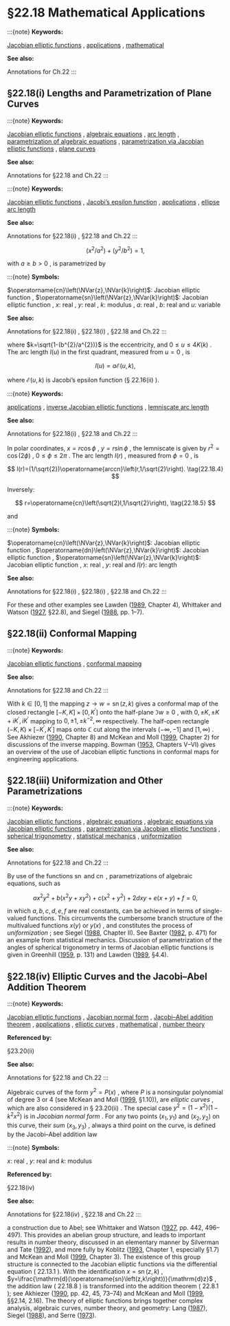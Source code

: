 # §22.18 Mathematical Applications

:::{note}
**Keywords:**

[Jacobian elliptic functions](http://dlmf.nist.gov/search/search?q=Jacobian%20elliptic%20functions) , [applications](http://dlmf.nist.gov/search/search?q=applications) , [mathematical](http://dlmf.nist.gov/search/search?q=mathematical)

**See also:**

Annotations for Ch.22
:::


## §22.18(i) Lengths and Parametrization of Plane Curves

:::{note}
**Keywords:**

[Jacobian elliptic functions](http://dlmf.nist.gov/search/search?q=Jacobian%20elliptic%20functions) , [algebraic equations](http://dlmf.nist.gov/search/search?q=algebraic%20equations) , [arc length](http://dlmf.nist.gov/search/search?q=arc%20length) , [parametrization of algebraic equations](http://dlmf.nist.gov/search/search?q=parametrization%20of%20algebraic%20equations) , [parametrization via Jacobian elliptic functions](http://dlmf.nist.gov/search/search?q=parametrization%20via%20Jacobian%20elliptic%20functions) , [plane curves](http://dlmf.nist.gov/search/search?q=plane%20curves)

**See also:**

Annotations for §22.18 and Ch.22
:::

:::{note}
**Keywords:**

[Jacobian elliptic functions](http://dlmf.nist.gov/search/search?q=Jacobian%20elliptic%20functions) , [Jacobi’s epsilon function](http://dlmf.nist.gov/search/search?q=Jacobi%20epsilon%20function) , [applications](http://dlmf.nist.gov/search/search?q=applications) , [ellipse arc length](http://dlmf.nist.gov/search/search?q=ellipse%20arc%20length)

**See also:**

Annotations for §22.18(i) , §22.18 and Ch.22
:::


<a id="E1"></a>
$$
\left(x^{2}/a^{2}\right)+\left(y^{2}/b^{2}\right)=1, \tag{22.18.1}
$$

with $a\geq b>0$ , is parametrized by

:::{note}
**Symbols:**

$\operatorname{cn}\left(\NVar{z},\NVar{k}\right)$: Jacobian elliptic function , $\operatorname{sn}\left(\NVar{z},\NVar{k}\right)$: Jacobian elliptic function , $x$: real , $y$: real , $k$: modulus , $a$: real , $b$: real and $u$: variable

**See also:**

Annotations for §22.18(i) , §22.18(i) , §22.18 and Ch.22
:::

where $k=\sqrt{1-(b^{2}/a^{2})}$ is the eccentricity, and $0\leq u\leq 4K\left(k\right)$ . The arc length $l(u)$ in the first quadrant, measured from $u=0$ , is


<a id="E3"></a>
$$
l(u)=a\mathcal{E}\left(u,k\right), \tag{22.18.3}
$$

where $\mathcal{E}\left(u,k\right)$ is Jacobi’s epsilon function (§ 22.16(ii) ).

:::{note}
**Keywords:**

[applications](http://dlmf.nist.gov/search/search?q=applications) , [inverse Jacobian elliptic functions](http://dlmf.nist.gov/search/search?q=inverse%20Jacobian%20elliptic%20functions) , [lemniscate arc length](http://dlmf.nist.gov/search/search?q=lemniscate%20arc%20length)

**See also:**

Annotations for §22.18(i) , §22.18 and Ch.22
:::

In polar coordinates, $x=r\cos\phi$ , $y=r\sin\phi$ , the lemniscate is given by $r^{2}=\cos\left(2\phi\right)$ , $0\leq\phi\leq 2\pi$ . The arc length $l(r)$ , measured from $\phi=0$ , is


<a id="E4"></a>
$$
l(r)=(1/\sqrt{2})\operatorname{arccn}\left(r,1/\sqrt{2}\right). \tag{22.18.4}
$$

Inversely:


<a id="E5"></a>
$$
r=\operatorname{cn}\left(\sqrt{2}l,1/\sqrt{2}\right), \tag{22.18.5}
$$

and

:::{note}
**Symbols:**

$\operatorname{cn}\left(\NVar{z},\NVar{k}\right)$: Jacobian elliptic function , $\operatorname{dn}\left(\NVar{z},\NVar{k}\right)$: Jacobian elliptic function , $\operatorname{sn}\left(\NVar{z},\NVar{k}\right)$: Jacobian elliptic function , $x$: real , $y$: real and $l(r)$: arc length

**See also:**

Annotations for §22.18(i) , §22.18(i) , §22.18 and Ch.22
:::

For these and other examples see Lawden ([1989](./bib/L.html#bib1385 "Elliptic Functions and Applications"), Chapter 4), Whittaker and Watson ([1927](./bib/W.html#bib2404 "A Course of Modern Analysis"), §22.8), and Siegel ([1988](./bib/S.html#bib2080 "Topics in Complex Function Theory. Vol. I: Elliptic Functions and Uniformization Theory"), pp. 1–7).


## §22.18(ii) Conformal Mapping

:::{note}
**Keywords:**

[Jacobian elliptic functions](http://dlmf.nist.gov/search/search?q=Jacobian%20elliptic%20functions) , [conformal mapping](http://dlmf.nist.gov/search/search?q=conformal%20mapping)

**See also:**

Annotations for §22.18 and Ch.22
:::

With $k\in[0,1]$ the mapping $z\to w=\operatorname{sn}\left(z,k\right)$ gives a conformal map of the closed rectangle $[-K,K]\times[0,K^{\prime}]$ onto the half-plane $\Im w\geq 0$ , with $0,\pm K,\pm K+iK^{\prime},iK^{\prime}$ mapping to $0,\pm 1,\pm k^{-2},\infty$ respectively. The half-open rectangle $(-K,K)\times[-K^{\prime},K^{\prime}]$ maps onto $\mathbb{C}$ cut along the intervals $(-\infty,-1]$ and $[1,\infty)$ . See Akhiezer ([1990](./bib/index.html#bib48 "Elements of the Theory of Elliptic Functions"), Chapter 8) and McKean and Moll ([1999](./bib/M.html#bib1582 "Elliptic Curves"), Chapter 2) for discussions of the inverse mapping. Bowman ([1953](./bib/B.html#bib325 "Introduction to Elliptic Functions with Applications"), Chapters V–VI) gives an overview of the use of Jacobian elliptic functions in conformal maps for engineering applications.


## §22.18(iii) Uniformization and Other Parametrizations

:::{note}
**Keywords:**

[Jacobian elliptic functions](http://dlmf.nist.gov/search/search?q=Jacobian%20elliptic%20functions) , [algebraic equations](http://dlmf.nist.gov/search/search?q=algebraic%20equations) , [algebraic equations via Jacobian elliptic functions](http://dlmf.nist.gov/search/search?q=algebraic%20equations%20via%20Jacobian%20elliptic%20functions) , [parametrization via Jacobian elliptic functions](http://dlmf.nist.gov/search/search?q=parametrization%20via%20Jacobian%20elliptic%20functions) , [spherical trigonometry](http://dlmf.nist.gov/search/search?q=spherical%20trigonometry) , [statistical mechanics](http://dlmf.nist.gov/search/search?q=statistical%20mechanics) , [uniformization](http://dlmf.nist.gov/search/search?q=uniformization)

**See also:**

Annotations for §22.18 and Ch.22
:::

By use of the functions $\operatorname{sn}$ and $\operatorname{cn}$ , parametrizations of algebraic equations, such as


<a id="E7"></a>
$$
ax^{2}y^{2}+b(x^{2}y+xy^{2})+c(x^{2}+y^{2})+2dxy+e(x+y)+f=0, \tag{22.18.7}
$$

in which $a,b,c,d,e,f$ are real constants, can be achieved in terms of single-valued functions. This circumvents the cumbersome branch structure of the multivalued functions $x(y)$ or $y(x)$ , and constitutes the process of *uniformization* ; see Siegel ([1988](./bib/S.html#bib2080 "Topics in Complex Function Theory. Vol. I: Elliptic Functions and Uniformization Theory"), Chapter II). See Baxter ([1982](./bib/B.html#bib221 "Exactly Solved Models in Statistical Mechanics"), p. 471) for an example from statistical mechanics. Discussion of parametrization of the angles of spherical trigonometry in terms of Jacobian elliptic functions is given in Greenhill ([1959](./bib/G.html#bib984 "The Applications of Elliptic Functions"), p. 131) and Lawden ([1989](./bib/L.html#bib1385 "Elliptic Functions and Applications"), §4.4).


## §22.18(iv) Elliptic Curves and the Jacobi–Abel Addition Theorem

:::{note}
**Keywords:**

[Jacobian elliptic functions](http://dlmf.nist.gov/search/search?q=Jacobian%20elliptic%20functions) , [Jacobian normal form](http://dlmf.nist.gov/search/search?q=Jacobian%20normal%20form) , [Jacobi–Abel addition theorem](http://dlmf.nist.gov/search/search?q=Jacobi%E2%80%93Abel%20addition%20theorem) , [applications](http://dlmf.nist.gov/search/search?q=applications) , [elliptic curves](http://dlmf.nist.gov/search/search?q=elliptic%20curves) , [mathematical](http://dlmf.nist.gov/search/search?q=mathematical) , [number theory](http://dlmf.nist.gov/search/search?q=number%20theory)

**Referenced by:**

§23.20(ii)

**See also:**

Annotations for §22.18 and Ch.22
:::

Algebraic curves of the form $y^{2}=P(x)$ , where $P$ is a nonsingular polynomial of degree 3 or 4 (see McKean and Moll ([1999](./bib/M.html#bib1582 "Elliptic Curves"), §1.10)), are *elliptic curves* , which are also considered in § 23.20(ii) . The special case $y^{2}=(1-x^{2})(1-k^{2}x^{2})$ is in *Jacobian normal form* . For any two points $(x_{1},y_{1})$ and $(x_{2},y_{2})$ on this curve, their *sum* $(x_{3},y_{3})$ , always a third point on the curve, is defined by the Jacobi–Abel addition law

:::{note}
**Symbols:**

$x$: real , $y$: real and $k$: modulus

**Referenced by:**

§22.18(iv)

**See also:**

Annotations for §22.18(iv) , §22.18 and Ch.22
:::

a construction due to Abel; see Whittaker and Watson ([1927](./bib/W.html#bib2404 "A Course of Modern Analysis"), pp. 442, 496–497). This provides an abelian group structure, and leads to important results in number theory, discussed in an elementary manner by Silverman and Tate ([1992](./bib/S.html#bib2086 "Rational Points on Elliptic Curves")), and more fully by Koblitz ([1993](./bib/K.html#bib1299 "Introduction to Elliptic Curves and Modular Forms"), Chapter 1, especially §1.7) and McKean and Moll ([1999](./bib/M.html#bib1582 "Elliptic Curves"), Chapter 3). The existence of this group structure is connected to the Jacobian elliptic functions via the differential equation ( 22.13.1 ). With the identification $x=\operatorname{sn}\left(z,k\right)$ , $y=\ifrac{\mathrm{d}(\operatorname{sn}\left(z,k\right))}{\mathrm{d}z}$ , the addition law ( 22.18.8 ) is transformed into the addition theorem ( 22.8.1 ); see Akhiezer ([1990](./bib/index.html#bib48 "Elements of the Theory of Elliptic Functions"), pp. 42, 45, 73–74) and McKean and Moll ([1999](./bib/M.html#bib1582 "Elliptic Curves"), §§2.14, 2.16). The theory of elliptic functions brings together complex analysis, algebraic curves, number theory, and geometry: Lang ([1987](./bib/L.html#bib1378 "Elliptic Functions")), Siegel ([1988](./bib/S.html#bib2080 "Topics in Complex Function Theory. Vol. I: Elliptic Functions and Uniformization Theory")), and Serre ([1973](./bib/S.html#bib2047 "A Course in Arithmetic")).
